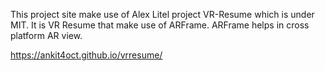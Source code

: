 This project site make use of Alex Litel project VR-Resume which is under MIT.
It is VR Resume that make use of ARFrame. ARFrame helps in cross platform AR view.


https://ankit4oct.github.io/vrresume/
